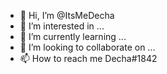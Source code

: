 - 👋 Hi, I’m @ItsMeDecha
- 👀 I’m interested in ...
- 🌱 I’m currently learning ...
- 💞️ I’m looking to collaborate on ...
- 📫 How to reach me Decha#1842

<!---
ItsMeDecha/ItsMeDecha is a ✨ special ✨ repository because its `README.md` (this file) appears on your GitHub profile.
You can click the Preview link to take a look at your changes.
--->
